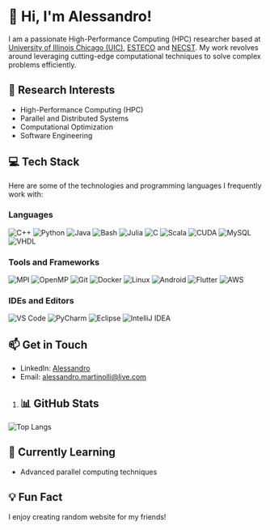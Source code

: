 # 👋 Hi, I'm Alessandro!
I am a passionate High-Performance Computing (HPC) researcher based at [University of Illinois Chicago (UIC)](https://www.uic.edu/), [ESTECO](https://www.esteco.com/) and [NECST](). My work revolves around leveraging cutting-edge computational techniques to solve complex problems efficiently.

## 🔬 Research Interests
- High-Performance Computing (HPC)
- Parallel and Distributed Systems
- Computational Optimization
- Software Engineering

## 💻 Tech Stack
Here are some of the technologies and programming languages I frequently work with:

### Languages
![C++](https://img.shields.io/badge/-C++-00599C?style=flat&logo=c++)
![Python](https://img.shields.io/badge/-Python-3776AB?style=flat&logo=python)
![Java](https://img.shields.io/badge/-Java-007396?style=flat&logo=java)
![Bash](https://img.shields.io/badge/-Bash-4EAA25?style=flat&logo=gnu-bash)
![Julia](https://img.shields.io/badge/-Julia-9558B2?style=flat&logo=julia)
![C](https://img.shields.io/badge/-C-A8B9CC?style=flat&logo=c)
![Scala](https://img.shields.io/badge/-Scala-DC322F?style=flat&logo=scala)
![CUDA](https://img.shields.io/badge/-CUDA-76B900?style=flat&logo=nvidia)
![MySQL](https://img.shields.io/badge/-MySQL-4479A1?style=flat&logo=mysql)
![VHDL](https://img.shields.io/badge/-VHDL-3A3A3A?style=flat&logo=vhdl)

### Tools and Frameworks
![MPI](https://img.shields.io/badge/-MPI-333333?style=flat&logo=mpi)
![OpenMP](https://img.shields.io/badge/-OpenMP-333333?style=flat&logo=openmp)
![Git](https://img.shields.io/badge/-Git-F05032?style=flat&logo=git)
![Docker](https://img.shields.io/badge/-Docker-2496ED?style=flat&logo=docker)
![Linux](https://img.shields.io/badge/-Linux-FCC624?style=flat&logo=linux)
![Android](https://img.shields.io/badge/-Android-3DDC84?style=flat&logo=android)
![Flutter](https://img.shields.io/badge/-Flutter-02569B?style=flat&logo=flutter)
![AWS](https://img.shields.io/badge/-AWS-232F3E?style=flat&logo=amazon-aws)

### IDEs and Editors
![VS Code](https://img.shields.io/badge/-VS%20Code-007ACC?style=flat&logo=visual-studio-code)
![PyCharm](https://img.shields.io/badge/-PyCharm-000000?style=flat&logo=pycharm)
![Eclipse](https://img.shields.io/badge/-Eclipse-2C2255?style=flat&logo=eclipse)
![IntelliJ IDEA](https://img.shields.io/badge/-IntelliJ%20IDEA-000000?style=flat&logo=intellij-idea)

## 📫 Get in Touch
- LinkedIn: [Alessandro](https://www.linkedin.com/in/alessandro-martinolli-283a8a226/?locale=de_DE&trk=people-guest_people_search-card)
- Email: [alessandro.martinolli@live.com](mailto:alessandro.martinolli@live.com)

1. ## 📊 GitHub Stats

![Top Langs](https://github-readme-stats.vercel.app/api/top-langs/?username=Al3ssandro-create&layout=compact&theme=radical)

## 🌱 Currently Learning
- Advanced parallel computing techniques

## 💡 Fun Fact
I enjoy creating random website for my friends!
